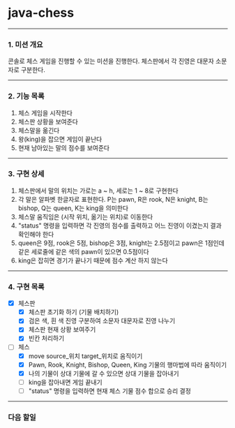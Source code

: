 # java-chess

---

### 1. 미션 개요
콘솔로 체스 게임을 진행할 수 있는 미션을 진행한다. 체스판에서 각 진영은 대문자 소문자로 구분한다.

---
### 2. 기능 목록
1. 체스 게임을 시작한다
2. 체스판 상황을 보여준다
3. 체스말을 옮긴다
4. 왕(king)을 잡으면 게임이 끝난다
5. 현재 남아있는 말의 점수를 보여준다

---
### 3. 구현 상세
1. 체스판에서 말의 위치는 가로는 a ~ h, 세로는 1 ~ 8로 구현한다
2. 각 말은 알파벳 한글자로 표현한다. P는 pawn, R은 rook, N은 knight, B는 bishop, Q는 queen, K는 king을 의미한다
3. 체스말 움직임은 (시작 위치, 옮기는 위치)로 이동한다
4. "status" 명령을 입력하면 각 진영의 점수를 출력하고 어느 진영이 이겼는지 결과 확인해야 한다
5. queen은 9점, rook은 5점, bishop은 3점, knight는 2.5점이고 pawn은 1점인데 같은 세로줄에 같은 색의 pawn이 있으면 0.5점이다
6. king은 잡히면 경기가 끝나기 때문에 점수 계산 하지 않는다

---
### 4. 구현 목록
- [x] 체스판
    - [x] 체스판 초기화 하기 (기물 배치하기)
    - [x] 검은 색, 흰 색 진영 구분하여 소문자 대문자로 진영 나누기
    - [x] 체스판 현재 상황 보여주기
    - [x] 빈칸 처리하기
- [ ] 체스
    - [x] move source_위치 target_위치로 움직이기
    - [x] Pawn, Rook, Knight, Bishop, Queen, King 기물의 행마법에 따라 움직이기
    - [x] 나의 기물이 상대 기물에 갈 수 있으면 상대 기물을 잡아내기
    - [ ] king을 잡아내면 게임 끝내기
    - [ ] "status" 명령을 입력하면 현재 체스 기물 점수 합으로 승리 결정
  
---
### 다음 할일

